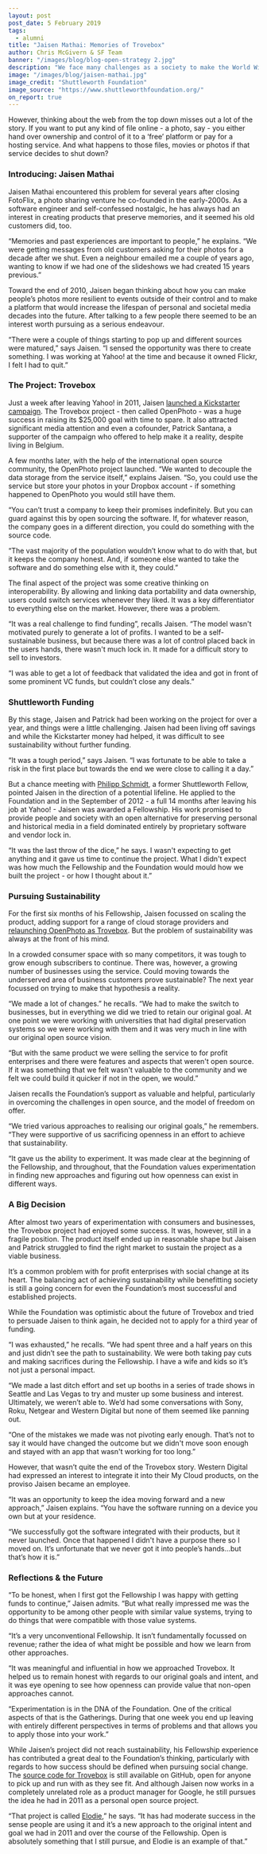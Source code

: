 ```yaml
---
layout: post
post_date: 5 February 2019
tags:
  - alumni
title: "Jaisen Mathai: Memories of Trovebox"
author: Chris McGivern & SF Team
banner: "/images/blog/blog-open-strategy 2.jpg"
description: "We face many challenges as a society to make the World Wide Web a better, more equitable place; more in tune with its creator’s original vision of the web as a tool to serve people. And it’s not hard to see the headline issues of the day - the increasingly intrusive surveillance, online manipulation and powerful monopoly control - as anti-human rather than pro."
image: "/images/blog/jaisen-mathai.jpg"
image_credit: "Shuttleworth Foundation"
image_source: "https://www.shuttleworthfoundation.org/"
on_report: true
---
```


However, thinking about the web from the top down misses out a lot of the story. If you want to put any kind of file online - a photo, say - you either hand over ownership and control of it to a ‘free’ platform or pay for a hosting service. And what happens to those files, movies or photos if that service decides to shut down?

### Introducing: Jaisen Mathai

Jaisen Mathai encountered this problem for several years after closing FotoFlix, a photo sharing venture he co-founded in the early-2000s. As a software engineer and self-confessed nostalgic, he has always had an interest in creating products that preserve memories, and it seemed his old customers did, too. 

“Memories and past experiences are important to people,” he explains. “We were getting messages from old customers asking for their photos for a decade after we shut. Even a neighbour emailed me a couple of years ago, wanting to know if we had one of the slideshows we had created 15 years previous.”

Toward the end of 2010, Jaisen began thinking about how you can make people’s photos more resilient to events outside of their control and to make a platform that would increase the lifespan of personal and societal media decades into the future. After talking to a few people there seemed to be an interest worth pursuing as a serious endeavour.

“There were a couple of things starting to pop up and different sources were matured,” says Jaisen. “I sensed the opportunity was there to create something. I was working at Yahoo! at the time and because it owned Flickr, I felt I had to quit.”

### The Project: Trovebox

Just a week after leaving Yahoo! in 2011, Jaisen [launched a Kickstarter campaign](https://www.kickstarter.com/projects/jmathai/openphoto-a-photo-service-for-your-s3-or-dropbox-a/description). The Trovebox project - then called OpenPhoto - was a huge success in raising its $25,000 goal with time to spare. It also attracted significant media attention and even a cofounder, Patrick Santana, a supporter of the campaign who offered to help make it a reality, despite living in Belgium.

A few months later, with the help of the international open source community, the OpenPhoto project launched. “We wanted to decouple the data storage from the service itself,” explains Jaisen. “So, you could use the service but store your photos in your Dropbox account - if something happened to OpenPhoto you would still have them. 

“You can’t trust a company to keep their promises indefinitely. But you can guard against this by open sourcing the software. If, for whatever reason, the company goes in a different direction, you could do something with the source code. 

“The vast majority of the population wouldn’t know what to do with that, but it keeps the company honest. And, if someone else wanted to take the software and do something else with it, they could.”

The final aspect of the project was some creative thinking on interoperability. By allowing and linking data portability and data ownership, users could switch services whenever they liked. It was a key differentiator to everything else on the market. However, there was a problem.

“It was a real challenge to find funding”, recalls Jaisen. “The model wasn't motivated purely to generate a lot of profits. I wanted to be a self-sustainable business, but because there was a lot of control placed back in the users hands, there wasn't much lock in. It made for a difficult story to sell to investors.

“I was able to get a lot of feedback that validated the idea and got in front of some prominent VC funds, but couldn’t close any deals.”

###  Shuttleworth Funding

By this stage, Jaisen and Patrick had been working on the project for over a year, and things were a little challenging. Jaisen had been living off savings and while the Kickstarter money had helped, it was difficult to see sustainability without further funding.

“It was a tough period,” says Jaisen. “I was fortunate to be able to take a risk in the first place but towards the end we were close to calling it a day.”

But a chance meeting with [Philipp Schmidt](https://www.shuttleworthfoundation.org/fellows/philipp-schmidt/), a former Shuttleworth Fellow, pointed Jaisen in the direction of a potential lifeline. He applied to the Foundation and in the September of 2012 - a full 14 months after leaving his job at Yahoo! - Jaisen was awarded a Fellowship. His work promised to provide people and society with an open alternative for preserving personal and historical media in a field dominated entirely by proprietary software and vendor lock in. 

“It was the last throw of the dice,” he says. I wasn't expecting to get anything and it gave us time to continue the project. What I didn't expect was how much the Fellowship and the Foundation would mould how we built the project - or how I thought about it.” 

### Pursuing Sustainability

For the first six months of his Fellowship, Jaisen focussed on scaling the product, adding support for a range of cloud storage providers and [relaunching OpenPhoto as Trovebox](https://jaisenmathai.com/openphoto-trovebox/). But the problem of sustainability was always at the front of his mind.

In a crowded consumer space with so many competitors, it was tough to grow enough subscribers to continue. There was, however, a growing number of businesses using the service. Could moving towards the underserved area of business customers prove sustainable? The next year focussed on trying to make that hypothesis a reality.

“We made a lot of changes.” he recalls. “We had to make the switch to businesses, but in everything we did we tried to retain our original goal. At one point we were working with universities that had digital preservation systems so we were working with them and it was very much in line with our original open source vision.

“But with the same product we were selling the service to for profit enterprises and there were features and aspects that weren't open source. If it was something that we felt wasn't valuable to the community and we felt we could build it quicker if not in the open, we would.”

Jaisen recalls the Foundation’s support as valuable and helpful, particularly in overcoming the challenges in open source, and the model of freedom on offer.

“We tried various approaches to realising our original goals,” he remembers. “They were supportive of us sacrificing openness in an effort to achieve that sustainability. 

“It gave us the ability to experiment. It was made clear at the beginning of the Fellowship, and throughout, that the Foundation values experimentation in finding new approaches and figuring out how openness can exist in different ways.

### A Big Decision

After almost two years of experimentation with consumers and businesses, the Trovebox project had enjoyed some success. It was, however, still in a fragile position. The product itself ended up in reasonable shape but Jaisen and Patrick struggled to find the right market to sustain the project as a viable business.

It’s a common problem with for profit enterprises with social change at its heart. The balancing act of achieving sustainability while benefitting society is still a going concern for even the Foundation’s most successful and established projects. 

While the Foundation was optimistic about the future of Trovebox and tried to persuade Jaisen to think again, he decided not to apply for a third year of funding.

“I was exhausted,” he recalls. “We had spent three and a half years on this and just didn’t see the path to sustainability. We were both taking pay cuts and making sacrifices during the Fellowship. I have a wife and kids so it’s not just a personal impact.  

“We made a last ditch effort and set up booths in a series of trade shows in Seattle and Las Vegas to try and muster up some business and interest. Ultimately, we weren’t able to. We’d had some conversations with Sony, Roku, Netgear and Western Digital but none of them seemed like panning out.

“One of the mistakes we made was not pivoting early enough. That’s not to say it would have changed the outcome but we didn't move soon enough and  stayed with an app that wasn't working for too long.”

However, that wasn’t quite the end of the Trovebox story. Western Digital had expressed an interest to integrate it into their My Cloud products, on the proviso Jaisen became an employee. 

“It was an opportunity to keep the idea moving forward and a new approach,” Jaisen explains. “You have the software running on a device you own but at your residence. 

“We successfully got the software integrated with their products, but it never launched. Once that happened I didn't have a purpose there so I moved on. It’s unfortunate that we never got it into people’s hands...but that’s how it is.” 

### Reflections & the Future

“To be honest, when I first got the Fellowship I was happy with getting funds to continue,” Jaisen admits. “But what really impressed me was the opportunity to be among other people with similar value systems, trying to do things that were compatible with those value systems. 

“It’s a very unconventional Fellowship. It isn’t fundamentally focussed on revenue; rather the idea of what might be possible and how we learn from other approaches. 

“It was meaningful and influential in how we approached Trovebox. It helped us to remain honest with regards to our original goals and intent, and it was eye opening to see how openness can provide value that non-open approaches cannot. 

“Experimentation is in the DNA of the Foundation. One of the critical aspects of that is the Gatherings. During that one week you end up leaving with entirely different perspectives in terms of problems and that allows you to apply those into your work.” 

While Jaisen’s project did not reach sustainability, his Fellowship experience has contributed a great deal to the Foundation’s thinking, particularly with regards to how success should be defined when pursuing social change. The [source code for Trovebox](https://github.com/photo) is still available on GitHub, open for anyone to pick up and run with as they see fit. And although Jaisen now works in a completely unrelated role as a product manager for Google, he still pursues the idea he had in 2011 as a personal open source project. 

“That project is called [Elodie](https://medium.com/@jmathai/introducing-elodie-your-personal-exif-based-photo-and-video-assistant-d92868f302ec),” he says. “It has had moderate success in the sense people are using it and it’s a new approach to the original intent and goal we had in 2011 and over the course of the Fellowship. Open is absolutely something that I still pursue, and Elodie is an example of that.”
